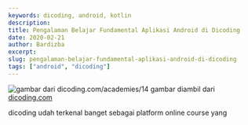 ```yaml
---
keywords: dicoding, android, kotlin
description: 
title: Pengalaman Belajar Fundamental Aplikasi Android di Dicoding
date: 2020-02-21
author: Bardizba
excerpt: 
slug: pengalaman-belajar-fundamental-aplikasi-android-di-dicoding
tags: ["android", "dicoding"]
---
```

![gambar dari dicoding.com/academies/14](https://dicodingacademy.blob.core.windows.net/academies/20200210094602d0917e7496716f71f16de8d347287a32.jpg)
gambar diambil dari [dicoding.com](https://dicoding.com/academies/14)

dicoding udah terkenal banget sebagai platform online course yang 